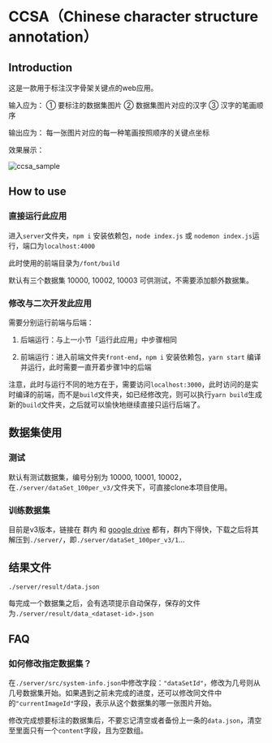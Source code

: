 # CCSA（Chinese character structure annotation）

## Introduction

这是一款用于标注汉字骨架关键点的web应用。

输入应为：
① 要标注的数据集图片
② 数据集图片对应的汉字
③ 汉字的笔画顺序

输出应为：
每一张图片对应的每一种笔画按照顺序的关键点坐标

效果展示：

![ccsa_sample](https://blog1-1300010026.cos.ap-beijing.myqcloud.com/github/ccsa_sample.gif)

## How to use

### 直接运行此应用

进入`server`文件夹，`npm i` 安装依赖包，`node index.js` 或 `nodemon index.js`运行，端口为`localhost:4000`

此时使用的前端目录为`/font/build`

默认有三个数据集 10000, 10002, 10003 可供测试，不需要添加额外数据集。

### 修改与二次开发此应用

需要分别运行前端与后端：

1. 后端运行：与上一小节「运行此应用」中步骤相同

2. 前端运行：进入前端文件夹`front-end`，`npm i` 安装依赖包，`yarn start` 编译并运行，此时需要一直开着步骤1中的后端

注意，此时与运行不同的地方在于，需要访问`localhost:3000`，此时访问的是实时编译的前端，而不是`build`文件夹，如已经修改完，则可以执行`yarn build`生成新的`build`文件夹，之后就可以愉快地继续直接只运行后端了。

## 数据集使用

### 测试

默认有测试数据集，编号分别为 10000, 10001, 10002，在`./server/dataSet_100per_v3/`文件夹下，可直接clone本项目使用。

### 训练数据集

目前是v3版本，链接在 群内 和 [google drive](https://drive.google.com/file/d/1w6fJXPaL70ijfs2HM3rGLcOrBnemuDz8/view?usp=sharing) 都有，群内下得快，下载之后将其解压到`./server/`，即`./server/dataSet_100per_v3/1`...

## 结果文件

`./server/result/data.json`

每完成一个数据集之后，会有选项提示自动保存，保存的文件为`./server/result/data_<dataset-id>.json`

## FAQ

### 如何修改指定数据集？

在`./server/src/system-info.json`中修改字段：`"dataSetId"`，修改为几号则从几号数据集开始。如果遇到之前未完成的进度，还可以修改同文件中的`"currentImageId"`字段，表示从这个数据集的哪一张图片开始。

修改完成想要标注的数据集后，不要忘记清空或者备份上一条的`data.json`，清空至里面只有一个`content`字段，且为空数组。

